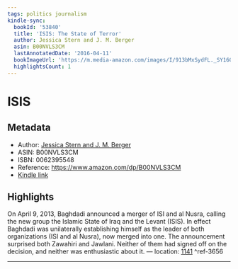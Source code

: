 ```yaml
---
tags: politics journalism
kindle-sync:
  bookId: '53840'
  title: 'ISIS: The State of Terror'
  author: Jessica Stern and J. M. Berger
  asin: B00NVLS3CM
  lastAnnotatedDate: '2016-04-11'
  bookImageUrl: 'https://m.media-amazon.com/images/I/913bMxSydFL._SY160.jpg'
  highlightsCount: 1
---
```

# ISIS
## Metadata
* Author: [Jessica Stern and J. M. Berger](https://www.amazon.com/Jessica-Stern/e/B001IXPPI0/ref=dp_byline_cont_ebooks_1)
* ASIN: B00NVLS3CM
* ISBN: 0062395548
* Reference: https://www.amazon.com/dp/B00NVLS3CM
* [Kindle link](kindle://book?action=open&asin=B00NVLS3CM)

## Highlights
On April 9, 2013, Baghdadi announced a merger of ISI and al Nusra, calling the new group the Islamic State of Iraq and the Levant (ISIS). In effect Baghdadi was unilaterally establishing himself as the leader of both organizations (ISI and al Nusra), now merged into one. The announcement surprised both Zawahiri and Jawlani. Neither of them had signed off on the decision, and neither was enthusiastic about it. — location: [1141](kindle://book?action=open&asin=B00NVLS3CM&location=1141) ^ref-3656

---
